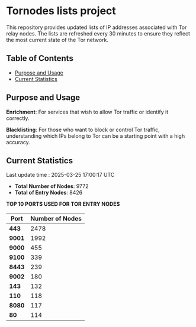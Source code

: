 # Tornodes lists project

This repository provides updated lists of IP addresses associated with Tor relay nodes. The lists are refreshed every 30 minutes to ensure they reflect the most current state of the Tor network.

## Table of Contents

- [Purpose and Usage](#purpose-and-usage)
- [Current Statistics](#current-statistics)


## Purpose and Usage

**Enrichment**: For services that wish to allow Tor traffic or identify it correctly.

**Blacklisting**: For those who want to block or control Tor traffic, understanding which IPs belong to Tor can be a starting point with a high accuracy.

## Current Statistics

Last update time : 2025-03-25 17:00:17 UTC

- **Total Number of Nodes**: 9772
- **Total of Entry Nodes**: 8426

**TOP 10 PORTS USED FOR TOR ENTRY NODES**

| **Port** | **Number of Nodes** |
|------|-----------------|
| **443**   | 2478  |
| **9001**   | 1992  |
| **9000**   | 455  |
| **9100**   | 339  |
| **8443**   | 239  |
| **9002**   | 180  |
| **143**   | 132  |
| **110**   | 118  |
| **8080**   | 117  |
| **80**   | 114  |

